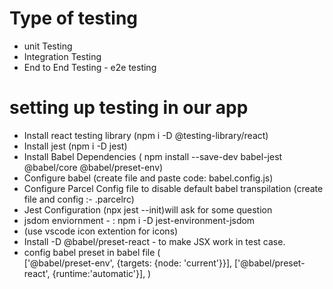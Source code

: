 # Type of testing
- unit Testing
- Integration Testing
- End to End Testing - e2e testing

# setting up testing in our app
- Install react testing library (npm i -D  @testing-library/react)
- Install jest (npm i -D jest)
- Install Babel Dependencies ( npm install --save-dev babel-jest @babel/core @babel/preset-env)
- Configure babel (create file and paste code: babel.config.js)
- Configure Parcel Config file to disable default babel transpilation (create file and config :-  .parcelrc)
- Jest Configuration (npx jest --init)will ask for some question 
- jsdom enviornment - :  npm i -D jest-environment-jsdom
- (use vscode icon extention for icons)
- Install -D @babel/preset-react - to make  JSX work in test case.
- config babel preset in babel file  (   
      ['@babel/preset-env',   {targets: {node: 'current'}}],
    ['@babel/preset-react', {runtime:'automatic'}], )